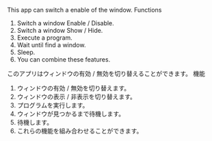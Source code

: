 This app can switch a enable of the window.
Functions
1. Switch a window Enable / Disable.
2. Switch a window Show / Hide.
3. Execute a program.
4. Wait until find a window.
5. Sleep.
6. You can combine these features.

このアプリはウィンドウの有効 / 無効を切り替えることができます。
機能
1. ウィンドウの有効 / 無効を切り替えます。
2. ウィンドウの表示 / 非表示を切り替えます。
3. プログラムを実行します。
4. ウィンドウが見つかるまで待機します。
5. 待機します。
6. これらの機能を組み合わせることができます。